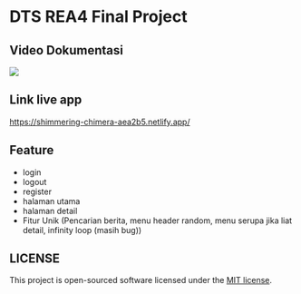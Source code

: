 # DTS REA4 Final Project

## Video Dokumentasi

![](https://github.com/dts4a-35-final/berita.gif)

## Link live app

https://shimmering-chimera-aea2b5.netlify.app/

## Feature

- login
- logout
- register
- halaman utama
- halaman detail
- Fitur Unik (Pencarian berita, menu header random, menu serupa jika liat detail, infinity loop (masih bug))


## LICENSE

This project is open-sourced software licensed under the [MIT license](https://opensource.org/licenses/MIT).
